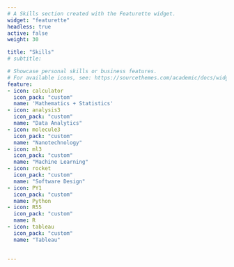 ```yaml
---
# A Skills section created with the Featurette widget.
widget: "featurette"
headless: true
active: false
weight: 30

title: "Skills"
# subtitle:

# Showcase personal skills or business features.
# For available icons, see: https://sourcethemes.com/academic/docs/widgets/#icons
feature:
- icon: calculator
  icon_pack: "custom"
  name: 'Mathematics + Statistics'
- icon: analysis3
  icon_pack: "custom"
  name: "Data Analytics" 
- icon: molecule3
  icon_pack: "custom"
  name: "Nanotechnology"
- icon: ml3
  icon_pack: "custom"
  name: "Machine Learning"
- icon: rocket
  icon_pack: "custom"
  name: "Software Design"
- icon: PY1
  icon_pack: "custom"
  name: Python
- icon: R55
  icon_pack: "custom"
  name: R
- icon: tableau
  icon_pack: "custom"
  name: "Tableau"

  
---
```

